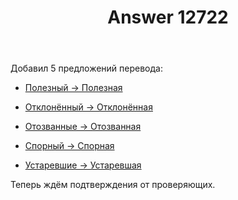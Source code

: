 ﻿---
title: "Answer 12722"
se.owner.user_id: 474588
se.owner.display_name: "ΝNL993"
se.owner.link: "https://ru.meta.stackoverflow.com/users/474588/%ce%9dnl993"
se.answer_id: 12722
se.question_id: 12719
se.post_type: answer
se.is_accepted: True
---
<p>Добавил 5 предложений перевода:</p>
<ul>
<li><p><a href="https://ru.traducir.win/strings/2399" rel="nofollow noreferrer">Полезный -&gt; Полезная</a></p>
</li>
<li><p><a href="https://ru.traducir.win/strings/3807" rel="nofollow noreferrer">Отклонённый -&gt; Отклонённая</a></p>
</li>
<li><p><a href="https://ru.traducir.win/strings/1227" rel="nofollow noreferrer">Отозванные -&gt; Отозванная</a></p>
</li>
<li><p><a href="https://ru.traducir.win/strings/1602" rel="nofollow noreferrer">Спорный -&gt; Спорная</a></p>
</li>
<li><p><a href="https://ru.traducir.win/strings/908" rel="nofollow noreferrer">Устаревшие -&gt; Устаревшая</a></p>
</li>
</ul>
<p>Теперь ждём подтверждения от проверяющих.</p>
